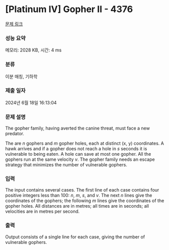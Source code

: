 # [Platinum IV] Gopher II - 4376 

[문제 링크](https://www.acmicpc.net/problem/4376) 

### 성능 요약

메모리: 2028 KB, 시간: 4 ms

### 분류

이분 매칭, 기하학

### 제출 일자

2024년 6월 18일 16:13:04

### 문제 설명

<p>The gopher family, having averted the canine threat, must face a new predator.</p>

<p>The are <em>n</em> gophers and <em>m</em> gopher holes, each at distinct (x, y) coordinates. A hawk arrives and if a gopher does not reach a hole in <em>s</em> seconds it is vulnerable to being eaten. A hole can save at most one gopher. All the gophers run at the same velocity <em>v</em>. The gopher family needs an escape strategy that minimizes the number of vulnerable gophers.</p>

### 입력 

 <p>The input contains several cases. The first line of each case contains four positive integers less than 100: <em>n</em>, <em>m</em>, <em>s</em>, and <em>v</em>. The next <em>n</em> lines give the coordinates of the gophers; the following <em>m</em> lines give the coordinates of the gopher holes. All distances are in metres; all times are in seconds; all velocities are in metres per second.</p>

### 출력 

 <p>Output consists of a single line for each case, giving the number of vulnerable gophers.</p>

